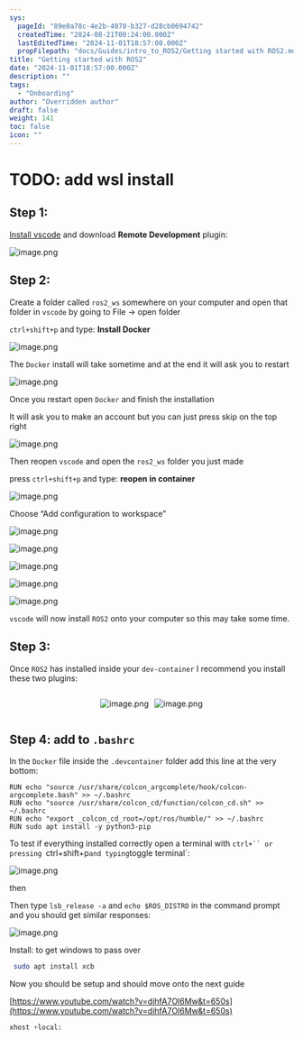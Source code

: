 ```yaml
---
sys:
  pageId: "89e0a78c-4e2b-4070-b327-d28cb0694742"
  createdTime: "2024-08-21T00:24:00.000Z"
  lastEditedTime: "2024-11-01T18:57:00.000Z"
  propFilepath: "docs/Guides/intro_to_ROS2/Getting started with ROS2.md"
title: "Getting started with ROS2"
date: "2024-11-01T18:57:00.000Z"
description: ""
tags:
  - "Onboarding"
author: "Overridden author"
draft: false
weight: 141
toc: false
icon: ""
---
```


# TODO: add wsl install

## Step 1:

[Install vscode](https://code.visualstudio.com/download) and download **Remote Development** plugin:

![image.png](https://prod-files-secure.s3.us-west-2.amazonaws.com/d518164a-d88e-44d1-a4ee-3adb3bd8bce0/efb52993-1881-4a40-b95e-6f020334f022/image.png?X-Amz-Algorithm=AWS4-HMAC-SHA256&X-Amz-Content-Sha256=UNSIGNED-PAYLOAD&X-Amz-Credential=ASIAZI2LB466Z33OIUBY%2F20250201%2Fus-west-2%2Fs3%2Faws4_request&X-Amz-Date=20250201T140159Z&X-Amz-Expires=3600&X-Amz-Security-Token=IQoJb3JpZ2luX2VjEM7%2F%2F%2F%2F%2F%2F%2F%2F%2F%2FwEaCXVzLXdlc3QtMiJIMEYCIQCGktCs%2BCIJBBX5VqWUjc7AjAUA5iKMbIyjw2MTqi%2B6lgIhAMIF7KvU8Z74uysSdJxGABhHVuPEptb6GjEgMFeCvnEMKogECNf%2F%2F%2F%2F%2F%2F%2F%2F%2F%2FwEQABoMNjM3NDIzMTgzODA1IgzrmetR532MBxN5bs0q3ANJMLrnPCcLyiz7cmedcH4Iy1253qbQ4Ckp7XBcHtt2dkVlD2YscFp3%2BhbhdsnOUYtLVxCG9kMLLVYt3X%2B4c7kFQJsc54SE2OQVRVYUzGmHK6dBKHZ8m4rqeddVlWW%2F9JfP1kY4%2B0vQyKDQAbJ%2BB0WVdKP%2FQVUZPp6QGb6L3JVDWdM1RzzkmL2MyAAE%2FCEY4265LECnU6%2BXaQWU5ocacBcXMYug5S3gzpFtDu8HavGcO3sLo03fYe3foMFr%2BqANUw2xTeOrpIpPC0Zm32xxpy5jgeG0YuNpjk7mEUY0h0A8zjl%2F3z%2FmEAS9Qczz4xsgPIGbROI12AVTSA7qrzPL5qqNTYt9BxBj8kwGSsJp%2FQ%2BlKyhzhSIouU7a1XhmMwh%2B9xSONBN3%2BIfWKWnO%2B0kN8%2BZfR7oiEIwc4JONO5BviOBlFEhhmFAeISMPUXswe57x%2BVQx5bSIZrEARLmC2abjh9E4BnUaegVs1q5neH7F%2ByYBD4TVEha7UUAyeFlEVvZa46wyVHQKYRWqi6sXVIsms5sESGknBhehpQ8tAVj%2BBpFqpYP3rb%2FhPsOApywAgiYLJ76gvA7Gz8GKjyfgaN%2BQs3qvtyyxT63OsFxQFPX6V0VozNM4u6p%2BdzIStWsqNzDbzPi8BjqkAdnXc7qw63uvAFRgRoTVCOv1beGWacQqN4UfTk4hVe5NBb0fBXtvafwbMrDqoKtFGJfVcxLhY9v5aa1Og26c%2B4%2FFpxsyX5uqI5hrikdGCBn5EHHiOPIvHt992YrbpXDeZfO8mzmXafYjDc3u0%2BlesSXKsoJAxS9DfQ8wgsN98lEdfTfaVApLCLFmt6Ly2mQwLlnftIZ3F%2Bbi9ufUw1vMjlpDFRvB&X-Amz-Signature=302c34d3e10d769d9aa465ed20d091bca87a6c3f665dffbd9e21ee2d9ca0e774&X-Amz-SignedHeaders=host&x-id=GetObject)

## Step 2:

Create a folder called `ros2_ws` somewhere on your computer and open that folder in `vscode` by going to File → open folder 

`ctrl+shift+p` and type: **Install Docker**

![image.png](https://prod-files-secure.s3.us-west-2.amazonaws.com/d518164a-d88e-44d1-a4ee-3adb3bd8bce0/2269dc0e-1cd5-47ff-bceb-c04ad9b2eab0/image.png?X-Amz-Algorithm=AWS4-HMAC-SHA256&X-Amz-Content-Sha256=UNSIGNED-PAYLOAD&X-Amz-Credential=ASIAZI2LB466Z33OIUBY%2F20250201%2Fus-west-2%2Fs3%2Faws4_request&X-Amz-Date=20250201T140159Z&X-Amz-Expires=3600&X-Amz-Security-Token=IQoJb3JpZ2luX2VjEM7%2F%2F%2F%2F%2F%2F%2F%2F%2F%2FwEaCXVzLXdlc3QtMiJIMEYCIQCGktCs%2BCIJBBX5VqWUjc7AjAUA5iKMbIyjw2MTqi%2B6lgIhAMIF7KvU8Z74uysSdJxGABhHVuPEptb6GjEgMFeCvnEMKogECNf%2F%2F%2F%2F%2F%2F%2F%2F%2F%2FwEQABoMNjM3NDIzMTgzODA1IgzrmetR532MBxN5bs0q3ANJMLrnPCcLyiz7cmedcH4Iy1253qbQ4Ckp7XBcHtt2dkVlD2YscFp3%2BhbhdsnOUYtLVxCG9kMLLVYt3X%2B4c7kFQJsc54SE2OQVRVYUzGmHK6dBKHZ8m4rqeddVlWW%2F9JfP1kY4%2B0vQyKDQAbJ%2BB0WVdKP%2FQVUZPp6QGb6L3JVDWdM1RzzkmL2MyAAE%2FCEY4265LECnU6%2BXaQWU5ocacBcXMYug5S3gzpFtDu8HavGcO3sLo03fYe3foMFr%2BqANUw2xTeOrpIpPC0Zm32xxpy5jgeG0YuNpjk7mEUY0h0A8zjl%2F3z%2FmEAS9Qczz4xsgPIGbROI12AVTSA7qrzPL5qqNTYt9BxBj8kwGSsJp%2FQ%2BlKyhzhSIouU7a1XhmMwh%2B9xSONBN3%2BIfWKWnO%2B0kN8%2BZfR7oiEIwc4JONO5BviOBlFEhhmFAeISMPUXswe57x%2BVQx5bSIZrEARLmC2abjh9E4BnUaegVs1q5neH7F%2ByYBD4TVEha7UUAyeFlEVvZa46wyVHQKYRWqi6sXVIsms5sESGknBhehpQ8tAVj%2BBpFqpYP3rb%2FhPsOApywAgiYLJ76gvA7Gz8GKjyfgaN%2BQs3qvtyyxT63OsFxQFPX6V0VozNM4u6p%2BdzIStWsqNzDbzPi8BjqkAdnXc7qw63uvAFRgRoTVCOv1beGWacQqN4UfTk4hVe5NBb0fBXtvafwbMrDqoKtFGJfVcxLhY9v5aa1Og26c%2B4%2FFpxsyX5uqI5hrikdGCBn5EHHiOPIvHt992YrbpXDeZfO8mzmXafYjDc3u0%2BlesSXKsoJAxS9DfQ8wgsN98lEdfTfaVApLCLFmt6Ly2mQwLlnftIZ3F%2Bbi9ufUw1vMjlpDFRvB&X-Amz-Signature=978f7ad4a240183d600c62e2f9015752493a77f023078e43f6aac04d5cfbddce&X-Amz-SignedHeaders=host&x-id=GetObject)

The `Docker` install will take sometime and at the end it will ask you to restart

![image.png](https://prod-files-secure.s3.us-west-2.amazonaws.com/d518164a-d88e-44d1-a4ee-3adb3bd8bce0/ed233f78-be33-4b1f-b89c-9c346c0e961e/image.png?X-Amz-Algorithm=AWS4-HMAC-SHA256&X-Amz-Content-Sha256=UNSIGNED-PAYLOAD&X-Amz-Credential=ASIAZI2LB466Z33OIUBY%2F20250201%2Fus-west-2%2Fs3%2Faws4_request&X-Amz-Date=20250201T140159Z&X-Amz-Expires=3600&X-Amz-Security-Token=IQoJb3JpZ2luX2VjEM7%2F%2F%2F%2F%2F%2F%2F%2F%2F%2FwEaCXVzLXdlc3QtMiJIMEYCIQCGktCs%2BCIJBBX5VqWUjc7AjAUA5iKMbIyjw2MTqi%2B6lgIhAMIF7KvU8Z74uysSdJxGABhHVuPEptb6GjEgMFeCvnEMKogECNf%2F%2F%2F%2F%2F%2F%2F%2F%2F%2FwEQABoMNjM3NDIzMTgzODA1IgzrmetR532MBxN5bs0q3ANJMLrnPCcLyiz7cmedcH4Iy1253qbQ4Ckp7XBcHtt2dkVlD2YscFp3%2BhbhdsnOUYtLVxCG9kMLLVYt3X%2B4c7kFQJsc54SE2OQVRVYUzGmHK6dBKHZ8m4rqeddVlWW%2F9JfP1kY4%2B0vQyKDQAbJ%2BB0WVdKP%2FQVUZPp6QGb6L3JVDWdM1RzzkmL2MyAAE%2FCEY4265LECnU6%2BXaQWU5ocacBcXMYug5S3gzpFtDu8HavGcO3sLo03fYe3foMFr%2BqANUw2xTeOrpIpPC0Zm32xxpy5jgeG0YuNpjk7mEUY0h0A8zjl%2F3z%2FmEAS9Qczz4xsgPIGbROI12AVTSA7qrzPL5qqNTYt9BxBj8kwGSsJp%2FQ%2BlKyhzhSIouU7a1XhmMwh%2B9xSONBN3%2BIfWKWnO%2B0kN8%2BZfR7oiEIwc4JONO5BviOBlFEhhmFAeISMPUXswe57x%2BVQx5bSIZrEARLmC2abjh9E4BnUaegVs1q5neH7F%2ByYBD4TVEha7UUAyeFlEVvZa46wyVHQKYRWqi6sXVIsms5sESGknBhehpQ8tAVj%2BBpFqpYP3rb%2FhPsOApywAgiYLJ76gvA7Gz8GKjyfgaN%2BQs3qvtyyxT63OsFxQFPX6V0VozNM4u6p%2BdzIStWsqNzDbzPi8BjqkAdnXc7qw63uvAFRgRoTVCOv1beGWacQqN4UfTk4hVe5NBb0fBXtvafwbMrDqoKtFGJfVcxLhY9v5aa1Og26c%2B4%2FFpxsyX5uqI5hrikdGCBn5EHHiOPIvHt992YrbpXDeZfO8mzmXafYjDc3u0%2BlesSXKsoJAxS9DfQ8wgsN98lEdfTfaVApLCLFmt6Ly2mQwLlnftIZ3F%2Bbi9ufUw1vMjlpDFRvB&X-Amz-Signature=57d62d08e0a2b7c648ce01faa42288ae824f649cad9cd891d99ae10e8cc1ca5a&X-Amz-SignedHeaders=host&x-id=GetObject)

Once you restart open `Docker` and finish the installation

It will ask you to make an account but you can just press skip on the top right

![image.png](https://prod-files-secure.s3.us-west-2.amazonaws.com/d518164a-d88e-44d1-a4ee-3adb3bd8bce0/21010ad9-1659-4fd9-9f59-9932a09b2a3d/image.png?X-Amz-Algorithm=AWS4-HMAC-SHA256&X-Amz-Content-Sha256=UNSIGNED-PAYLOAD&X-Amz-Credential=ASIAZI2LB466Z33OIUBY%2F20250201%2Fus-west-2%2Fs3%2Faws4_request&X-Amz-Date=20250201T140159Z&X-Amz-Expires=3600&X-Amz-Security-Token=IQoJb3JpZ2luX2VjEM7%2F%2F%2F%2F%2F%2F%2F%2F%2F%2FwEaCXVzLXdlc3QtMiJIMEYCIQCGktCs%2BCIJBBX5VqWUjc7AjAUA5iKMbIyjw2MTqi%2B6lgIhAMIF7KvU8Z74uysSdJxGABhHVuPEptb6GjEgMFeCvnEMKogECNf%2F%2F%2F%2F%2F%2F%2F%2F%2F%2FwEQABoMNjM3NDIzMTgzODA1IgzrmetR532MBxN5bs0q3ANJMLrnPCcLyiz7cmedcH4Iy1253qbQ4Ckp7XBcHtt2dkVlD2YscFp3%2BhbhdsnOUYtLVxCG9kMLLVYt3X%2B4c7kFQJsc54SE2OQVRVYUzGmHK6dBKHZ8m4rqeddVlWW%2F9JfP1kY4%2B0vQyKDQAbJ%2BB0WVdKP%2FQVUZPp6QGb6L3JVDWdM1RzzkmL2MyAAE%2FCEY4265LECnU6%2BXaQWU5ocacBcXMYug5S3gzpFtDu8HavGcO3sLo03fYe3foMFr%2BqANUw2xTeOrpIpPC0Zm32xxpy5jgeG0YuNpjk7mEUY0h0A8zjl%2F3z%2FmEAS9Qczz4xsgPIGbROI12AVTSA7qrzPL5qqNTYt9BxBj8kwGSsJp%2FQ%2BlKyhzhSIouU7a1XhmMwh%2B9xSONBN3%2BIfWKWnO%2B0kN8%2BZfR7oiEIwc4JONO5BviOBlFEhhmFAeISMPUXswe57x%2BVQx5bSIZrEARLmC2abjh9E4BnUaegVs1q5neH7F%2ByYBD4TVEha7UUAyeFlEVvZa46wyVHQKYRWqi6sXVIsms5sESGknBhehpQ8tAVj%2BBpFqpYP3rb%2FhPsOApywAgiYLJ76gvA7Gz8GKjyfgaN%2BQs3qvtyyxT63OsFxQFPX6V0VozNM4u6p%2BdzIStWsqNzDbzPi8BjqkAdnXc7qw63uvAFRgRoTVCOv1beGWacQqN4UfTk4hVe5NBb0fBXtvafwbMrDqoKtFGJfVcxLhY9v5aa1Og26c%2B4%2FFpxsyX5uqI5hrikdGCBn5EHHiOPIvHt992YrbpXDeZfO8mzmXafYjDc3u0%2BlesSXKsoJAxS9DfQ8wgsN98lEdfTfaVApLCLFmt6Ly2mQwLlnftIZ3F%2Bbi9ufUw1vMjlpDFRvB&X-Amz-Signature=4b814031bba236c66613b713d9634a0a00d0eef441a896f65f6cb0b24e3cbde0&X-Amz-SignedHeaders=host&x-id=GetObject)

Then reopen `vscode` and open the `ros2_ws` folder you just made

press `ctrl+shift+p` and type: **reopen in container**

![image.png](https://prod-files-secure.s3.us-west-2.amazonaws.com/d518164a-d88e-44d1-a4ee-3adb3bd8bce0/4e93b8c2-41ad-488c-8095-c74205196118/image.png?X-Amz-Algorithm=AWS4-HMAC-SHA256&X-Amz-Content-Sha256=UNSIGNED-PAYLOAD&X-Amz-Credential=ASIAZI2LB466Z33OIUBY%2F20250201%2Fus-west-2%2Fs3%2Faws4_request&X-Amz-Date=20250201T140159Z&X-Amz-Expires=3600&X-Amz-Security-Token=IQoJb3JpZ2luX2VjEM7%2F%2F%2F%2F%2F%2F%2F%2F%2F%2FwEaCXVzLXdlc3QtMiJIMEYCIQCGktCs%2BCIJBBX5VqWUjc7AjAUA5iKMbIyjw2MTqi%2B6lgIhAMIF7KvU8Z74uysSdJxGABhHVuPEptb6GjEgMFeCvnEMKogECNf%2F%2F%2F%2F%2F%2F%2F%2F%2F%2FwEQABoMNjM3NDIzMTgzODA1IgzrmetR532MBxN5bs0q3ANJMLrnPCcLyiz7cmedcH4Iy1253qbQ4Ckp7XBcHtt2dkVlD2YscFp3%2BhbhdsnOUYtLVxCG9kMLLVYt3X%2B4c7kFQJsc54SE2OQVRVYUzGmHK6dBKHZ8m4rqeddVlWW%2F9JfP1kY4%2B0vQyKDQAbJ%2BB0WVdKP%2FQVUZPp6QGb6L3JVDWdM1RzzkmL2MyAAE%2FCEY4265LECnU6%2BXaQWU5ocacBcXMYug5S3gzpFtDu8HavGcO3sLo03fYe3foMFr%2BqANUw2xTeOrpIpPC0Zm32xxpy5jgeG0YuNpjk7mEUY0h0A8zjl%2F3z%2FmEAS9Qczz4xsgPIGbROI12AVTSA7qrzPL5qqNTYt9BxBj8kwGSsJp%2FQ%2BlKyhzhSIouU7a1XhmMwh%2B9xSONBN3%2BIfWKWnO%2B0kN8%2BZfR7oiEIwc4JONO5BviOBlFEhhmFAeISMPUXswe57x%2BVQx5bSIZrEARLmC2abjh9E4BnUaegVs1q5neH7F%2ByYBD4TVEha7UUAyeFlEVvZa46wyVHQKYRWqi6sXVIsms5sESGknBhehpQ8tAVj%2BBpFqpYP3rb%2FhPsOApywAgiYLJ76gvA7Gz8GKjyfgaN%2BQs3qvtyyxT63OsFxQFPX6V0VozNM4u6p%2BdzIStWsqNzDbzPi8BjqkAdnXc7qw63uvAFRgRoTVCOv1beGWacQqN4UfTk4hVe5NBb0fBXtvafwbMrDqoKtFGJfVcxLhY9v5aa1Og26c%2B4%2FFpxsyX5uqI5hrikdGCBn5EHHiOPIvHt992YrbpXDeZfO8mzmXafYjDc3u0%2BlesSXKsoJAxS9DfQ8wgsN98lEdfTfaVApLCLFmt6Ly2mQwLlnftIZ3F%2Bbi9ufUw1vMjlpDFRvB&X-Amz-Signature=bff543fc5852678668e5538b97fc143d595d4f2befa83ff73f0c435e0136af0f&X-Amz-SignedHeaders=host&x-id=GetObject)

Choose “Add configuration to workspace”

![image.png](https://prod-files-secure.s3.us-west-2.amazonaws.com/d518164a-d88e-44d1-a4ee-3adb3bd8bce0/9560b282-5060-4989-ba37-97e7b2c22476/image.png?X-Amz-Algorithm=AWS4-HMAC-SHA256&X-Amz-Content-Sha256=UNSIGNED-PAYLOAD&X-Amz-Credential=ASIAZI2LB466Z33OIUBY%2F20250201%2Fus-west-2%2Fs3%2Faws4_request&X-Amz-Date=20250201T140159Z&X-Amz-Expires=3600&X-Amz-Security-Token=IQoJb3JpZ2luX2VjEM7%2F%2F%2F%2F%2F%2F%2F%2F%2F%2FwEaCXVzLXdlc3QtMiJIMEYCIQCGktCs%2BCIJBBX5VqWUjc7AjAUA5iKMbIyjw2MTqi%2B6lgIhAMIF7KvU8Z74uysSdJxGABhHVuPEptb6GjEgMFeCvnEMKogECNf%2F%2F%2F%2F%2F%2F%2F%2F%2F%2FwEQABoMNjM3NDIzMTgzODA1IgzrmetR532MBxN5bs0q3ANJMLrnPCcLyiz7cmedcH4Iy1253qbQ4Ckp7XBcHtt2dkVlD2YscFp3%2BhbhdsnOUYtLVxCG9kMLLVYt3X%2B4c7kFQJsc54SE2OQVRVYUzGmHK6dBKHZ8m4rqeddVlWW%2F9JfP1kY4%2B0vQyKDQAbJ%2BB0WVdKP%2FQVUZPp6QGb6L3JVDWdM1RzzkmL2MyAAE%2FCEY4265LECnU6%2BXaQWU5ocacBcXMYug5S3gzpFtDu8HavGcO3sLo03fYe3foMFr%2BqANUw2xTeOrpIpPC0Zm32xxpy5jgeG0YuNpjk7mEUY0h0A8zjl%2F3z%2FmEAS9Qczz4xsgPIGbROI12AVTSA7qrzPL5qqNTYt9BxBj8kwGSsJp%2FQ%2BlKyhzhSIouU7a1XhmMwh%2B9xSONBN3%2BIfWKWnO%2B0kN8%2BZfR7oiEIwc4JONO5BviOBlFEhhmFAeISMPUXswe57x%2BVQx5bSIZrEARLmC2abjh9E4BnUaegVs1q5neH7F%2ByYBD4TVEha7UUAyeFlEVvZa46wyVHQKYRWqi6sXVIsms5sESGknBhehpQ8tAVj%2BBpFqpYP3rb%2FhPsOApywAgiYLJ76gvA7Gz8GKjyfgaN%2BQs3qvtyyxT63OsFxQFPX6V0VozNM4u6p%2BdzIStWsqNzDbzPi8BjqkAdnXc7qw63uvAFRgRoTVCOv1beGWacQqN4UfTk4hVe5NBb0fBXtvafwbMrDqoKtFGJfVcxLhY9v5aa1Og26c%2B4%2FFpxsyX5uqI5hrikdGCBn5EHHiOPIvHt992YrbpXDeZfO8mzmXafYjDc3u0%2BlesSXKsoJAxS9DfQ8wgsN98lEdfTfaVApLCLFmt6Ly2mQwLlnftIZ3F%2Bbi9ufUw1vMjlpDFRvB&X-Amz-Signature=a3e47b1c73d08e8146fad0f9a161efa2248ff418ef0558adf4b0150cd090ae7f&X-Amz-SignedHeaders=host&x-id=GetObject)

![image.png](https://prod-files-secure.s3.us-west-2.amazonaws.com/d518164a-d88e-44d1-a4ee-3adb3bd8bce0/2ee63f81-886b-48e8-a553-dc6e5eac99e4/image.png?X-Amz-Algorithm=AWS4-HMAC-SHA256&X-Amz-Content-Sha256=UNSIGNED-PAYLOAD&X-Amz-Credential=ASIAZI2LB466Z33OIUBY%2F20250201%2Fus-west-2%2Fs3%2Faws4_request&X-Amz-Date=20250201T140159Z&X-Amz-Expires=3600&X-Amz-Security-Token=IQoJb3JpZ2luX2VjEM7%2F%2F%2F%2F%2F%2F%2F%2F%2F%2FwEaCXVzLXdlc3QtMiJIMEYCIQCGktCs%2BCIJBBX5VqWUjc7AjAUA5iKMbIyjw2MTqi%2B6lgIhAMIF7KvU8Z74uysSdJxGABhHVuPEptb6GjEgMFeCvnEMKogECNf%2F%2F%2F%2F%2F%2F%2F%2F%2F%2FwEQABoMNjM3NDIzMTgzODA1IgzrmetR532MBxN5bs0q3ANJMLrnPCcLyiz7cmedcH4Iy1253qbQ4Ckp7XBcHtt2dkVlD2YscFp3%2BhbhdsnOUYtLVxCG9kMLLVYt3X%2B4c7kFQJsc54SE2OQVRVYUzGmHK6dBKHZ8m4rqeddVlWW%2F9JfP1kY4%2B0vQyKDQAbJ%2BB0WVdKP%2FQVUZPp6QGb6L3JVDWdM1RzzkmL2MyAAE%2FCEY4265LECnU6%2BXaQWU5ocacBcXMYug5S3gzpFtDu8HavGcO3sLo03fYe3foMFr%2BqANUw2xTeOrpIpPC0Zm32xxpy5jgeG0YuNpjk7mEUY0h0A8zjl%2F3z%2FmEAS9Qczz4xsgPIGbROI12AVTSA7qrzPL5qqNTYt9BxBj8kwGSsJp%2FQ%2BlKyhzhSIouU7a1XhmMwh%2B9xSONBN3%2BIfWKWnO%2B0kN8%2BZfR7oiEIwc4JONO5BviOBlFEhhmFAeISMPUXswe57x%2BVQx5bSIZrEARLmC2abjh9E4BnUaegVs1q5neH7F%2ByYBD4TVEha7UUAyeFlEVvZa46wyVHQKYRWqi6sXVIsms5sESGknBhehpQ8tAVj%2BBpFqpYP3rb%2FhPsOApywAgiYLJ76gvA7Gz8GKjyfgaN%2BQs3qvtyyxT63OsFxQFPX6V0VozNM4u6p%2BdzIStWsqNzDbzPi8BjqkAdnXc7qw63uvAFRgRoTVCOv1beGWacQqN4UfTk4hVe5NBb0fBXtvafwbMrDqoKtFGJfVcxLhY9v5aa1Og26c%2B4%2FFpxsyX5uqI5hrikdGCBn5EHHiOPIvHt992YrbpXDeZfO8mzmXafYjDc3u0%2BlesSXKsoJAxS9DfQ8wgsN98lEdfTfaVApLCLFmt6Ly2mQwLlnftIZ3F%2Bbi9ufUw1vMjlpDFRvB&X-Amz-Signature=13ee87652ad99cf20921d28182a8c586a5f69ac8b3f18cf7c7460858c2f776e6&X-Amz-SignedHeaders=host&x-id=GetObject)

![image.png](https://prod-files-secure.s3.us-west-2.amazonaws.com/d518164a-d88e-44d1-a4ee-3adb3bd8bce0/ae1580b2-b048-407e-aed9-b584224a7a04/image.png?X-Amz-Algorithm=AWS4-HMAC-SHA256&X-Amz-Content-Sha256=UNSIGNED-PAYLOAD&X-Amz-Credential=ASIAZI2LB466Z33OIUBY%2F20250201%2Fus-west-2%2Fs3%2Faws4_request&X-Amz-Date=20250201T140159Z&X-Amz-Expires=3600&X-Amz-Security-Token=IQoJb3JpZ2luX2VjEM7%2F%2F%2F%2F%2F%2F%2F%2F%2F%2FwEaCXVzLXdlc3QtMiJIMEYCIQCGktCs%2BCIJBBX5VqWUjc7AjAUA5iKMbIyjw2MTqi%2B6lgIhAMIF7KvU8Z74uysSdJxGABhHVuPEptb6GjEgMFeCvnEMKogECNf%2F%2F%2F%2F%2F%2F%2F%2F%2F%2FwEQABoMNjM3NDIzMTgzODA1IgzrmetR532MBxN5bs0q3ANJMLrnPCcLyiz7cmedcH4Iy1253qbQ4Ckp7XBcHtt2dkVlD2YscFp3%2BhbhdsnOUYtLVxCG9kMLLVYt3X%2B4c7kFQJsc54SE2OQVRVYUzGmHK6dBKHZ8m4rqeddVlWW%2F9JfP1kY4%2B0vQyKDQAbJ%2BB0WVdKP%2FQVUZPp6QGb6L3JVDWdM1RzzkmL2MyAAE%2FCEY4265LECnU6%2BXaQWU5ocacBcXMYug5S3gzpFtDu8HavGcO3sLo03fYe3foMFr%2BqANUw2xTeOrpIpPC0Zm32xxpy5jgeG0YuNpjk7mEUY0h0A8zjl%2F3z%2FmEAS9Qczz4xsgPIGbROI12AVTSA7qrzPL5qqNTYt9BxBj8kwGSsJp%2FQ%2BlKyhzhSIouU7a1XhmMwh%2B9xSONBN3%2BIfWKWnO%2B0kN8%2BZfR7oiEIwc4JONO5BviOBlFEhhmFAeISMPUXswe57x%2BVQx5bSIZrEARLmC2abjh9E4BnUaegVs1q5neH7F%2ByYBD4TVEha7UUAyeFlEVvZa46wyVHQKYRWqi6sXVIsms5sESGknBhehpQ8tAVj%2BBpFqpYP3rb%2FhPsOApywAgiYLJ76gvA7Gz8GKjyfgaN%2BQs3qvtyyxT63OsFxQFPX6V0VozNM4u6p%2BdzIStWsqNzDbzPi8BjqkAdnXc7qw63uvAFRgRoTVCOv1beGWacQqN4UfTk4hVe5NBb0fBXtvafwbMrDqoKtFGJfVcxLhY9v5aa1Og26c%2B4%2FFpxsyX5uqI5hrikdGCBn5EHHiOPIvHt992YrbpXDeZfO8mzmXafYjDc3u0%2BlesSXKsoJAxS9DfQ8wgsN98lEdfTfaVApLCLFmt6Ly2mQwLlnftIZ3F%2Bbi9ufUw1vMjlpDFRvB&X-Amz-Signature=dfc2107c0170a83b9b37d7e163e4bc90b888a268512f3b6855056b50ba0b463e&X-Amz-SignedHeaders=host&x-id=GetObject)

![image.png](https://prod-files-secure.s3.us-west-2.amazonaws.com/d518164a-d88e-44d1-a4ee-3adb3bd8bce0/53255b28-f75e-430f-b9e3-c0ac8577e42b/image.png?X-Amz-Algorithm=AWS4-HMAC-SHA256&X-Amz-Content-Sha256=UNSIGNED-PAYLOAD&X-Amz-Credential=ASIAZI2LB466Z33OIUBY%2F20250201%2Fus-west-2%2Fs3%2Faws4_request&X-Amz-Date=20250201T140159Z&X-Amz-Expires=3600&X-Amz-Security-Token=IQoJb3JpZ2luX2VjEM7%2F%2F%2F%2F%2F%2F%2F%2F%2F%2FwEaCXVzLXdlc3QtMiJIMEYCIQCGktCs%2BCIJBBX5VqWUjc7AjAUA5iKMbIyjw2MTqi%2B6lgIhAMIF7KvU8Z74uysSdJxGABhHVuPEptb6GjEgMFeCvnEMKogECNf%2F%2F%2F%2F%2F%2F%2F%2F%2F%2FwEQABoMNjM3NDIzMTgzODA1IgzrmetR532MBxN5bs0q3ANJMLrnPCcLyiz7cmedcH4Iy1253qbQ4Ckp7XBcHtt2dkVlD2YscFp3%2BhbhdsnOUYtLVxCG9kMLLVYt3X%2B4c7kFQJsc54SE2OQVRVYUzGmHK6dBKHZ8m4rqeddVlWW%2F9JfP1kY4%2B0vQyKDQAbJ%2BB0WVdKP%2FQVUZPp6QGb6L3JVDWdM1RzzkmL2MyAAE%2FCEY4265LECnU6%2BXaQWU5ocacBcXMYug5S3gzpFtDu8HavGcO3sLo03fYe3foMFr%2BqANUw2xTeOrpIpPC0Zm32xxpy5jgeG0YuNpjk7mEUY0h0A8zjl%2F3z%2FmEAS9Qczz4xsgPIGbROI12AVTSA7qrzPL5qqNTYt9BxBj8kwGSsJp%2FQ%2BlKyhzhSIouU7a1XhmMwh%2B9xSONBN3%2BIfWKWnO%2B0kN8%2BZfR7oiEIwc4JONO5BviOBlFEhhmFAeISMPUXswe57x%2BVQx5bSIZrEARLmC2abjh9E4BnUaegVs1q5neH7F%2ByYBD4TVEha7UUAyeFlEVvZa46wyVHQKYRWqi6sXVIsms5sESGknBhehpQ8tAVj%2BBpFqpYP3rb%2FhPsOApywAgiYLJ76gvA7Gz8GKjyfgaN%2BQs3qvtyyxT63OsFxQFPX6V0VozNM4u6p%2BdzIStWsqNzDbzPi8BjqkAdnXc7qw63uvAFRgRoTVCOv1beGWacQqN4UfTk4hVe5NBb0fBXtvafwbMrDqoKtFGJfVcxLhY9v5aa1Og26c%2B4%2FFpxsyX5uqI5hrikdGCBn5EHHiOPIvHt992YrbpXDeZfO8mzmXafYjDc3u0%2BlesSXKsoJAxS9DfQ8wgsN98lEdfTfaVApLCLFmt6Ly2mQwLlnftIZ3F%2Bbi9ufUw1vMjlpDFRvB&X-Amz-Signature=938acb424c8946146c4113a3ebe06007c5ff0b01ef2b225eeed0588f7187444b&X-Amz-SignedHeaders=host&x-id=GetObject)

![image.png](https://prod-files-secure.s3.us-west-2.amazonaws.com/d518164a-d88e-44d1-a4ee-3adb3bd8bce0/7c562767-5af9-4ffb-97d1-327bcdf4ee00/image.png?X-Amz-Algorithm=AWS4-HMAC-SHA256&X-Amz-Content-Sha256=UNSIGNED-PAYLOAD&X-Amz-Credential=ASIAZI2LB466Z33OIUBY%2F20250201%2Fus-west-2%2Fs3%2Faws4_request&X-Amz-Date=20250201T140159Z&X-Amz-Expires=3600&X-Amz-Security-Token=IQoJb3JpZ2luX2VjEM7%2F%2F%2F%2F%2F%2F%2F%2F%2F%2FwEaCXVzLXdlc3QtMiJIMEYCIQCGktCs%2BCIJBBX5VqWUjc7AjAUA5iKMbIyjw2MTqi%2B6lgIhAMIF7KvU8Z74uysSdJxGABhHVuPEptb6GjEgMFeCvnEMKogECNf%2F%2F%2F%2F%2F%2F%2F%2F%2F%2FwEQABoMNjM3NDIzMTgzODA1IgzrmetR532MBxN5bs0q3ANJMLrnPCcLyiz7cmedcH4Iy1253qbQ4Ckp7XBcHtt2dkVlD2YscFp3%2BhbhdsnOUYtLVxCG9kMLLVYt3X%2B4c7kFQJsc54SE2OQVRVYUzGmHK6dBKHZ8m4rqeddVlWW%2F9JfP1kY4%2B0vQyKDQAbJ%2BB0WVdKP%2FQVUZPp6QGb6L3JVDWdM1RzzkmL2MyAAE%2FCEY4265LECnU6%2BXaQWU5ocacBcXMYug5S3gzpFtDu8HavGcO3sLo03fYe3foMFr%2BqANUw2xTeOrpIpPC0Zm32xxpy5jgeG0YuNpjk7mEUY0h0A8zjl%2F3z%2FmEAS9Qczz4xsgPIGbROI12AVTSA7qrzPL5qqNTYt9BxBj8kwGSsJp%2FQ%2BlKyhzhSIouU7a1XhmMwh%2B9xSONBN3%2BIfWKWnO%2B0kN8%2BZfR7oiEIwc4JONO5BviOBlFEhhmFAeISMPUXswe57x%2BVQx5bSIZrEARLmC2abjh9E4BnUaegVs1q5neH7F%2ByYBD4TVEha7UUAyeFlEVvZa46wyVHQKYRWqi6sXVIsms5sESGknBhehpQ8tAVj%2BBpFqpYP3rb%2FhPsOApywAgiYLJ76gvA7Gz8GKjyfgaN%2BQs3qvtyyxT63OsFxQFPX6V0VozNM4u6p%2BdzIStWsqNzDbzPi8BjqkAdnXc7qw63uvAFRgRoTVCOv1beGWacQqN4UfTk4hVe5NBb0fBXtvafwbMrDqoKtFGJfVcxLhY9v5aa1Og26c%2B4%2FFpxsyX5uqI5hrikdGCBn5EHHiOPIvHt992YrbpXDeZfO8mzmXafYjDc3u0%2BlesSXKsoJAxS9DfQ8wgsN98lEdfTfaVApLCLFmt6Ly2mQwLlnftIZ3F%2Bbi9ufUw1vMjlpDFRvB&X-Amz-Signature=3d9c8f7646257e76db6b523a772fed5ea9616a7a87b1520a5a6ba0d9947951a5&X-Amz-SignedHeaders=host&x-id=GetObject)

`vscode` will now install `ROS2` onto your computer so this may take some time.

## Step 3:

Once `ROS2` has installed inside your `dev-container` I recommend you install these two plugins:

<div style="display: flex;flex-direction: row; column-gap:10px; max-width: 630px;justify-content: center;">
<div>

![image.png](https://prod-files-secure.s3.us-west-2.amazonaws.com/d518164a-d88e-44d1-a4ee-3adb3bd8bce0/3fc3d550-5a54-4ba1-ba6b-faa01cdb7369/image.png?X-Amz-Algorithm=AWS4-HMAC-SHA256&X-Amz-Content-Sha256=UNSIGNED-PAYLOAD&X-Amz-Credential=ASIAZI2LB4664QZR5VMF%2F20250201%2Fus-west-2%2Fs3%2Faws4_request&X-Amz-Date=20250201T140202Z&X-Amz-Expires=3600&X-Amz-Security-Token=IQoJb3JpZ2luX2VjEM7%2F%2F%2F%2F%2F%2F%2F%2F%2F%2FwEaCXVzLXdlc3QtMiJGMEQCIBJaRM7w8EQy16FO8D82IgfiuQNVL9QEkPWD%2Bu49yLB3AiAmQ2S2x1rGKOrjT%2BMcywVlWMUU2%2F6iJm%2FtPCtJeYk%2FaSqIBAjX%2F%2F%2F%2F%2F%2F%2F%2F%2F%2F8BEAAaDDYzNzQyMzE4MzgwNSIMfU9K7PMf%2BiiilMhPKtwDIekOcD4PovQp5Bbazrtx5KlsmT3cC98kpCtkXMYHPICWSwNjAxs3N2CfiLJyl00NFn1RMwUhJ7kmIXRpGukyYDFmLB3vIaZfZuifZpYmwN65A7TESv0xczCCGrWeqcRQFc1naJZoM%2FuBBMGwvgOMbmM7oGc8P%2BWYVT65QnMwlKIhWQJKzUgzA8sSA4%2FVPCrHpIdpNOiRs80FgMij%2F%2FzNzh0p1u7YZxug4vlUCTIgi%2FwOKt10BMWS7DUWbTZqhVs%2FUkfQ2CbVbo7e3KONE41Ppdm1atApmW07H%2FmIejyUAfWaBNM3EWR6iK5Fj3%2BMrre4SNqE5olQ3znyPtZOlqixKvsR7seGrIIwXTMrKTE86918gNrJRIUrzIsnhr7%2Bj%2FIrf6bO%2BdagDdMIEGQmE3BIYSDfJ%2F6e8Km1ZdVzCZKN9vVWN63OKNntZlTf6UZPHeYAsGFWStulO%2FtseiRdzta1RsDh7oBHdzndU4wEGR5deWUY6%2B9hKYsjocXgywZk0uAcEHe8ZqPJmJaZr4955CjQA7j53fqOPVAn1n9g0Qvt8fCzV8IsrH4ZbisxVuhsufKNJ00Ps500lRiD7xxEP69h7sEvTlN9OPQCeT%2FSXLxzRyTfZl5ncDCGM8%2B%2BelswksT4vAY6pgEUneEA1qbuqoFwo4SR%2FJQDOGysL4C4hWuXR9d2MBoGDHdQzPGpJ13EyMnjYu3fChXrsPpJJWozxFLClzpWmfZ8D8tjRPNumEh4mQCtdEOJYWY132SAAprkorYr6YceKBVSgnk3r40pEhI7A77bGgSK6ayEtAXw1EakUeghrhcSssLG9DlkuivP14UGXX8%2BEwl6DZrh747DUizbEB4c3cvhJaUauMMO&X-Amz-Signature=aca3ddbbd79c8cd4a6c19cab7e5510d0728cac3ed7a55cbf2b11cc3460118209&X-Amz-SignedHeaders=host&x-id=GetObject)

</div>
<div>

![image.png](https://prod-files-secure.s3.us-west-2.amazonaws.com/d518164a-d88e-44d1-a4ee-3adb3bd8bce0/d994cc66-13c2-4093-a5a3-f84cf4601a82/image.png?X-Amz-Algorithm=AWS4-HMAC-SHA256&X-Amz-Content-Sha256=UNSIGNED-PAYLOAD&X-Amz-Credential=ASIAZI2LB466RJTCOBHE%2F20250201%2Fus-west-2%2Fs3%2Faws4_request&X-Amz-Date=20250201T140202Z&X-Amz-Expires=3600&X-Amz-Security-Token=IQoJb3JpZ2luX2VjEM7%2F%2F%2F%2F%2F%2F%2F%2F%2F%2FwEaCXVzLXdlc3QtMiJIMEYCIQDoL1Ng9MsjvGTMudeaBijSHp4YiXaoQUq4f%2BC3kL9E6QIhAOA2KOxe4%2FPUDIR6IGJu3xTGZAQZPb7C%2FQkxbDWn6W6NKogECNf%2F%2F%2F%2F%2F%2F%2F%2F%2F%2FwEQABoMNjM3NDIzMTgzODA1IgzkuRZhFxxIWc1243kq3AMBYB4TUFQzKQsVs38mZjSQfbQXXQ2YhpGLia2rih2gyMoaoZBH%2BY7tuNEZU0BklKsKQe0QpDzl58hZKHxLms2wU%2BBd7FOAftJ%2FYEhl%2Bb%2BSJuqQv508y7JlvKNlG9g4pZbK2hDupmISOyBdfumuT%2BAoWumYvBJqGfoYlUTI7F1JWCg2t0oB1UE1rD1QnbSmEOcRLCerWscbkfqKgiYf3ubT7F0PjiOfC4OMWD66AQp9HVRjVJoOWJWD2wIAsP9fZ4zwo%2Bf6lXS4PoTylht2qE3zR%2F1px5LZF2Eb3rLp%2BLpPnnd8K8e3aIQ9IdvrHzfHYb1SmtUz7mXBl0dsAO2WuDyLe35koxEOnQ0B4sR8U8RHZ9bVSRPqzDcMXD5AhGSpvOT%2F8Q6nI9bqI7%2FgYGLFt95ReKQOkV73CrAFrygwDZHWTXSCM1SKGD%2BE6cR6Qc7N8MriclV2Tge8luhC5WUAg%2F15dcHu%2FgpUoRGEg6TBuJz7fHjfT5YDNuSwWoYE2w6kM0DL1NxrHNLtwh3QAmtINhPmsWr7gpIPotNBhSJZP6E2l39rCEwj399ateQNgNMTJ0XIqQ5KpFQoUGZ38ZGOBW9LneXBXU0YO1AlF%2BWYyFXSG0dnWMDZtM41ZhSYbDDGxPi8BjqkAeiAi9DWSmb5BbCF%2B3nhUZoJkv8xaIQMCX%2BpsRuOFssj06jzIbvHQ8bgDudd7gIEOvcM5ailF2e5VXY%2FC%2BnKIGD4nILFgzvG6%2BSAT%2FK1tyRll5FcKn9PYeET3D9EJM%2FOZgXWCn00jlr3FvIGNqXwtTwPQdjag8q0yKBttDP%2BZUhVBMpeth%2Fh4BhxRH4b63JLUJUGBYEpxodQyybbjDx2Ec2tpOIN&X-Amz-Signature=d2f62676379165e57088ac247a3a92625efcad9e47bac8cea0f5c7b41da6abff&X-Amz-SignedHeaders=host&x-id=GetObject)

</div>
</div>

## Step 4: add to `.bashrc`

In the `Docker` file inside the `.devcontainer` folder add this line at the very bottom: 

```docker
RUN echo "source /usr/share/colcon_argcomplete/hook/colcon-argcomplete.bash" >> ~/.bashrc
RUN echo "source /usr/share/colcon_cd/function/colcon_cd.sh" >> ~/.bashrc
RUN echo "export _colcon_cd_root=/opt/ros/humble/" >> ~/.bashrc
RUN sudo apt install -y python3-pip 
```

To test if everything installed correctly open a terminal with `ctrl+`` or pressing `ctrl+shift+p` and typing `toggle terminal`:

![image.png](https://prod-files-secure.s3.us-west-2.amazonaws.com/d518164a-d88e-44d1-a4ee-3adb3bd8bce0/6a4943d8-b04e-4c02-9a58-775f3384d1a5/image.png?X-Amz-Algorithm=AWS4-HMAC-SHA256&X-Amz-Content-Sha256=UNSIGNED-PAYLOAD&X-Amz-Credential=ASIAZI2LB466Z33OIUBY%2F20250201%2Fus-west-2%2Fs3%2Faws4_request&X-Amz-Date=20250201T140159Z&X-Amz-Expires=3600&X-Amz-Security-Token=IQoJb3JpZ2luX2VjEM7%2F%2F%2F%2F%2F%2F%2F%2F%2F%2FwEaCXVzLXdlc3QtMiJIMEYCIQCGktCs%2BCIJBBX5VqWUjc7AjAUA5iKMbIyjw2MTqi%2B6lgIhAMIF7KvU8Z74uysSdJxGABhHVuPEptb6GjEgMFeCvnEMKogECNf%2F%2F%2F%2F%2F%2F%2F%2F%2F%2FwEQABoMNjM3NDIzMTgzODA1IgzrmetR532MBxN5bs0q3ANJMLrnPCcLyiz7cmedcH4Iy1253qbQ4Ckp7XBcHtt2dkVlD2YscFp3%2BhbhdsnOUYtLVxCG9kMLLVYt3X%2B4c7kFQJsc54SE2OQVRVYUzGmHK6dBKHZ8m4rqeddVlWW%2F9JfP1kY4%2B0vQyKDQAbJ%2BB0WVdKP%2FQVUZPp6QGb6L3JVDWdM1RzzkmL2MyAAE%2FCEY4265LECnU6%2BXaQWU5ocacBcXMYug5S3gzpFtDu8HavGcO3sLo03fYe3foMFr%2BqANUw2xTeOrpIpPC0Zm32xxpy5jgeG0YuNpjk7mEUY0h0A8zjl%2F3z%2FmEAS9Qczz4xsgPIGbROI12AVTSA7qrzPL5qqNTYt9BxBj8kwGSsJp%2FQ%2BlKyhzhSIouU7a1XhmMwh%2B9xSONBN3%2BIfWKWnO%2B0kN8%2BZfR7oiEIwc4JONO5BviOBlFEhhmFAeISMPUXswe57x%2BVQx5bSIZrEARLmC2abjh9E4BnUaegVs1q5neH7F%2ByYBD4TVEha7UUAyeFlEVvZa46wyVHQKYRWqi6sXVIsms5sESGknBhehpQ8tAVj%2BBpFqpYP3rb%2FhPsOApywAgiYLJ76gvA7Gz8GKjyfgaN%2BQs3qvtyyxT63OsFxQFPX6V0VozNM4u6p%2BdzIStWsqNzDbzPi8BjqkAdnXc7qw63uvAFRgRoTVCOv1beGWacQqN4UfTk4hVe5NBb0fBXtvafwbMrDqoKtFGJfVcxLhY9v5aa1Og26c%2B4%2FFpxsyX5uqI5hrikdGCBn5EHHiOPIvHt992YrbpXDeZfO8mzmXafYjDc3u0%2BlesSXKsoJAxS9DfQ8wgsN98lEdfTfaVApLCLFmt6Ly2mQwLlnftIZ3F%2Bbi9ufUw1vMjlpDFRvB&X-Amz-Signature=bf43c166a5974ebf73093ee6565ecf157daf2b413622a5938281244871b8359a&X-Amz-SignedHeaders=host&x-id=GetObject)

then 

Then type `lsb_release -a` and `echo $ROS_DISTRO` in the command prompt and you should get similar responses:

![image.png](https://prod-files-secure.s3.us-west-2.amazonaws.com/d518164a-d88e-44d1-a4ee-3adb3bd8bce0/3e635dec-a805-4e85-8b9e-d000e5b71a4e/image.png?X-Amz-Algorithm=AWS4-HMAC-SHA256&X-Amz-Content-Sha256=UNSIGNED-PAYLOAD&X-Amz-Credential=ASIAZI2LB466Z33OIUBY%2F20250201%2Fus-west-2%2Fs3%2Faws4_request&X-Amz-Date=20250201T140159Z&X-Amz-Expires=3600&X-Amz-Security-Token=IQoJb3JpZ2luX2VjEM7%2F%2F%2F%2F%2F%2F%2F%2F%2F%2FwEaCXVzLXdlc3QtMiJIMEYCIQCGktCs%2BCIJBBX5VqWUjc7AjAUA5iKMbIyjw2MTqi%2B6lgIhAMIF7KvU8Z74uysSdJxGABhHVuPEptb6GjEgMFeCvnEMKogECNf%2F%2F%2F%2F%2F%2F%2F%2F%2F%2FwEQABoMNjM3NDIzMTgzODA1IgzrmetR532MBxN5bs0q3ANJMLrnPCcLyiz7cmedcH4Iy1253qbQ4Ckp7XBcHtt2dkVlD2YscFp3%2BhbhdsnOUYtLVxCG9kMLLVYt3X%2B4c7kFQJsc54SE2OQVRVYUzGmHK6dBKHZ8m4rqeddVlWW%2F9JfP1kY4%2B0vQyKDQAbJ%2BB0WVdKP%2FQVUZPp6QGb6L3JVDWdM1RzzkmL2MyAAE%2FCEY4265LECnU6%2BXaQWU5ocacBcXMYug5S3gzpFtDu8HavGcO3sLo03fYe3foMFr%2BqANUw2xTeOrpIpPC0Zm32xxpy5jgeG0YuNpjk7mEUY0h0A8zjl%2F3z%2FmEAS9Qczz4xsgPIGbROI12AVTSA7qrzPL5qqNTYt9BxBj8kwGSsJp%2FQ%2BlKyhzhSIouU7a1XhmMwh%2B9xSONBN3%2BIfWKWnO%2B0kN8%2BZfR7oiEIwc4JONO5BviOBlFEhhmFAeISMPUXswe57x%2BVQx5bSIZrEARLmC2abjh9E4BnUaegVs1q5neH7F%2ByYBD4TVEha7UUAyeFlEVvZa46wyVHQKYRWqi6sXVIsms5sESGknBhehpQ8tAVj%2BBpFqpYP3rb%2FhPsOApywAgiYLJ76gvA7Gz8GKjyfgaN%2BQs3qvtyyxT63OsFxQFPX6V0VozNM4u6p%2BdzIStWsqNzDbzPi8BjqkAdnXc7qw63uvAFRgRoTVCOv1beGWacQqN4UfTk4hVe5NBb0fBXtvafwbMrDqoKtFGJfVcxLhY9v5aa1Og26c%2B4%2FFpxsyX5uqI5hrikdGCBn5EHHiOPIvHt992YrbpXDeZfO8mzmXafYjDc3u0%2BlesSXKsoJAxS9DfQ8wgsN98lEdfTfaVApLCLFmt6Ly2mQwLlnftIZ3F%2Bbi9ufUw1vMjlpDFRvB&X-Amz-Signature=adc863f9e4029666918cb20d8258493bb941f2271e626fb8c8cf507a16cba742&X-Amz-SignedHeaders=host&x-id=GetObject)

Install:  to get windows to pass over

```bash
 sudo apt install xcb
```

Now you should be setup and should move onto the next guide 

[https://www.youtube.com/watch?v=dihfA7Ol6Mw&t=650s](https://www.youtube.com/watch?v=dihfA7Ol6Mw&t=650s)

```python
xhost +local:
```

